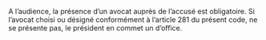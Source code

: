 A l’audience, la présence d’un avocat auprès de l’accusé est obligatoire.
Si l’avocat choisi ou désigné conformément à l’article 281 du présent code, ne se présente pas, le président en commet un d’office.